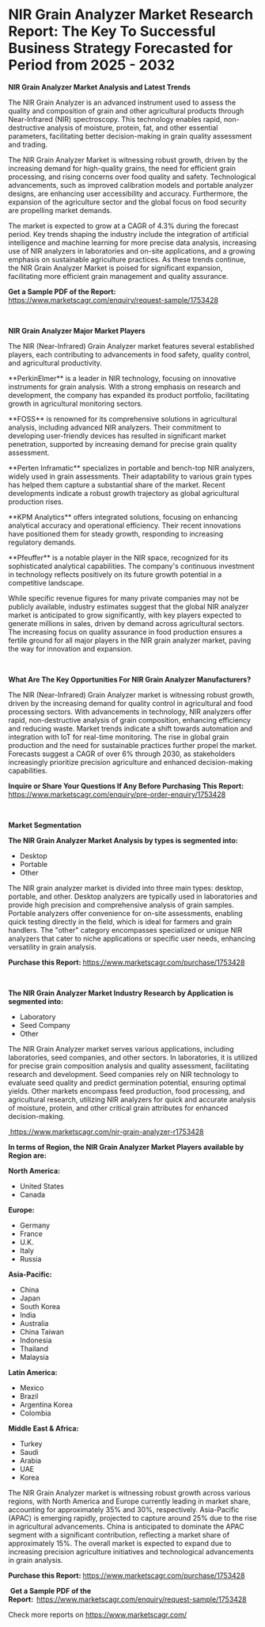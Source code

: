 <p><h1>NIR Grain Analyzer Market Research Report: The Key To Successful Business Strategy Forecasted for Period from 2025 - 2032</h1></p><p><strong>NIR Grain Analyzer Market Analysis and Latest Trends</strong></p>
<p><p>The NIR Grain Analyzer is an advanced instrument used to assess the quality and composition of grain and other agricultural products through Near-Infrared (NIR) spectroscopy. This technology enables rapid, non-destructive analysis of moisture, protein, fat, and other essential parameters, facilitating better decision-making in grain quality assessment and trading.</p><p>The NIR Grain Analyzer Market is witnessing robust growth, driven by the increasing demand for high-quality grains, the need for efficient grain processing, and rising concerns over food quality and safety. Technological advancements, such as improved calibration models and portable analyzer designs, are enhancing user accessibility and accuracy. Furthermore, the expansion of the agriculture sector and the global focus on food security are propelling market demands.</p><p>The market is expected to grow at a CAGR of 4.3% during the forecast period. Key trends shaping the industry include the integration of artificial intelligence and machine learning for more precise data analysis, increasing use of NIR analyzers in laboratories and on-site applications, and a growing emphasis on sustainable agriculture practices. As these trends continue, the NIR Grain Analyzer Market is poised for significant expansion, facilitating more efficient grain management and quality assurance.</p></p>
<p><strong>Get a Sample PDF of the Report:&nbsp;</strong> <a href="https://www.marketscagr.com/enquiry/request-sample/1753428?utm_campaign=1869&utm_medium=2&utm_source=Github&utm_content=ia&utm_term=10042025&utm_id=nir-grain-analyzer">https://www.marketscagr.com/enquiry/request-sample/1753428</a></p>
<p>&nbsp;</p>
<p><strong>NIR Grain Analyzer Major Market Players</strong></p>
<p><p>The NIR (Near-Infrared) Grain Analyzer market features several established players, each contributing to advancements in food safety, quality control, and agricultural productivity.</p><p>**PerkinElmer** is a leader in NIR technology, focusing on innovative instruments for grain analysis. With a strong emphasis on research and development, the company has expanded its product portfolio, facilitating growth in agricultural monitoring sectors. </p><p>**FOSS** is renowned for its comprehensive solutions in agricultural analysis, including advanced NIR analyzers. Their commitment to developing user-friendly devices has resulted in significant market penetration, supported by increasing demand for precise grain quality assessment.</p><p>**Perten Inframatic** specializes in portable and bench-top NIR analyzers, widely used in grain assessments. Their adaptability to various grain types has helped them capture a substantial share of the market. Recent developments indicate a robust growth trajectory as global agricultural production rises.</p><p>**KPM Analytics** offers integrated solutions, focusing on enhancing analytical accuracy and operational efficiency. Their recent innovations have positioned them for steady growth, responding to increasing regulatory demands.</p><p>**Pfeuffer** is a notable player in the NIR space, recognized for its sophisticated analytical capabilities. The company's continuous investment in technology reflects positively on its future growth potential in a competitive landscape.</p><p>While specific revenue figures for many private companies may not be publicly available, industry estimates suggest that the global NIR analyzer market is anticipated to grow significantly, with key players expected to generate millions in sales, driven by demand across agricultural sectors. The increasing focus on quality assurance in food production ensures a fertile ground for all major players in the NIR grain analyzer market, paving the way for innovation and expansion.</p></p>
<p>&nbsp;</p>
<p><strong>What Are The Key Opportunities For NIR Grain Analyzer Manufacturers?</strong></p>
<p><p>The NIR (Near-Infrared) Grain Analyzer market is witnessing robust growth, driven by the increasing demand for quality control in agricultural and food processing sectors. With advancements in technology, NIR analyzers offer rapid, non-destructive analysis of grain composition, enhancing efficiency and reducing waste. Market trends indicate a shift towards automation and integration with IoT for real-time monitoring. The rise in global grain production and the need for sustainable practices further propel the market. Forecasts suggest a CAGR of over 6% through 2030, as stakeholders increasingly prioritize precision agriculture and enhanced decision-making capabilities.</p></p>
<p><strong>Inquire or Share Your Questions If Any Before Purchasing This Report:</strong> <a href="https://www.marketscagr.com/enquiry/pre-order-enquiry/1753428?utm_campaign=1869&utm_medium=2&utm_source=Github&utm_content=ia&utm_term=10042025&utm_id=nir-grain-analyzer">https://www.marketscagr.com/enquiry/pre-order-enquiry/1753428</a></p>
<p>&nbsp;</p>
<p><strong>Market Segmentation</strong></p>
<p><strong>The NIR Grain Analyzer Market Analysis by types is segmented into:</strong></p>
<p><ul><li>Desktop</li><li>Portable</li><li>Other</li></ul></p>
<p><p>The NIR grain analyzer market is divided into three main types: desktop, portable, and other. Desktop analyzers are typically used in laboratories and provide high precision and comprehensive analysis of grain samples. Portable analyzers offer convenience for on-site assessments, enabling quick testing directly in the field, which is ideal for farmers and grain handlers. The "other" category encompasses specialized or unique NIR analyzers that cater to niche applications or specific user needs, enhancing versatility in grain analysis.</p></p>
<p><strong>Purchase this Report:&nbsp;</strong><a href="https://www.marketscagr.com/purchase/1753428?utm_campaign=1869&utm_medium=2&utm_source=Github&utm_content=ia&utm_term=10042025&utm_id=nir-grain-analyzer">https://www.marketscagr.com/purchase/1753428</a></p>
<p>&nbsp;</p>
<p><strong>The NIR Grain Analyzer Market Industry Research by Application is segmented into:</strong></p>
<p><ul><li>Laboratory</li><li>Seed Company</li><li>Other</li></ul></p>
<p><p>The NIR Grain Analyzer market serves various applications, including laboratories, seed companies, and other sectors. In laboratories, it is utilized for precise grain composition analysis and quality assessment, facilitating research and development. Seed companies rely on NIR technology to evaluate seed quality and predict germination potential, ensuring optimal yields. Other markets encompass feed production, food processing, and agricultural research, utilizing NIR analyzers for quick and accurate analysis of moisture, protein, and other critical grain attributes for enhanced decision-making.</p></p>
<p><a href="https://www.marketscagr.com/nir-grain-analyzer-r1753428?utm_campaign=1869&utm_medium=2&utm_source=Github&utm_content=ia&utm_term=10042025&utm_id=nir-grain-analyzer">&nbsp;https://www.marketscagr.com/nir-grain-analyzer-r1753428</a></p>
<p><strong>In terms of Region, the NIR Grain Analyzer Market Players available by Region are:</strong></p>
<p>
    <p> <strong> North America: </strong>
        <ul>
            <li>United States</li>
            <li>Canada</li>
        </ul>
        </p> 
    <p> <strong> Europe: </strong>
        <ul>
            <li>Germany</li>
            <li>France</li>
            <li>U.K.</li>
            <li>Italy</li>
            <li>Russia</li>
        </ul>
        </p> 
    <p> <strong> Asia-Pacific: </strong>
        <ul>
            <li>China</li>
            <li>Japan</li>
            <li>South Korea</li>
            <li>India</li>
            <li>Australia</li>
            <li>China Taiwan</li>
            <li>Indonesia</li>
            <li>Thailand</li>
            <li>Malaysia</li>
        </ul>
        </p> 
    <p> <strong> Latin America: </strong>
        <ul>
            <li>Mexico</li>
            <li>Brazil</li>
            <li>Argentina Korea</li>
            <li>Colombia</li>
        </ul>
        </p> 
    <p> <strong> Middle East & Africa: </strong>
        <ul>
            <li>Turkey</li>
            <li>Saudi</li>
            <li>Arabia</li>
            <li>UAE</li>
            <li>Korea</li>
        </ul>
    </p>
    </p>
<p><p>The NIR Grain Analyzer market is witnessing robust growth across various regions, with North America and Europe currently leading in market share, accounting for approximately 35% and 30%, respectively. Asia-Pacific (APAC) is emerging rapidly, projected to capture around 25% due to the rise in agricultural advancements. China is anticipated to dominate the APAC segment with a significant contribution, reflecting a market share of approximately 15%. The overall market is expected to expand due to increasing precision agriculture initiatives and technological advancements in grain analysis.</p></p>
<p><strong>Purchase this Report: </strong><a href="https://www.marketscagr.com/purchase/1753428?utm_campaign=1869&utm_medium=2&utm_source=Github&utm_content=ia&utm_term=10042025&utm_id=nir-grain-analyzer">https://www.marketscagr.com/purchase/1753428</a></p>
<p>&nbsp;<strong>Get a Sample PDF of the Report:&nbsp;&nbsp;</strong><a href="https://www.marketscagr.com/enquiry/request-sample/1753428?utm_campaign=1869&utm_medium=2&utm_source=Github&utm_content=ia&utm_term=10042025&utm_id=nir-grain-analyzer">https://www.marketscagr.com/enquiry/request-sample/1753428</a></p>
<p><strong></strong></p>
<p>Check more reports on <a href="https://www.marketscagr.com/?utm_campaign=1869&utm_medium=2&utm_source=Github&utm_content=ia&utm_term=10042025&utm_id=nir-grain-analyzer">https://www.marketscagr.com/</a></p>
